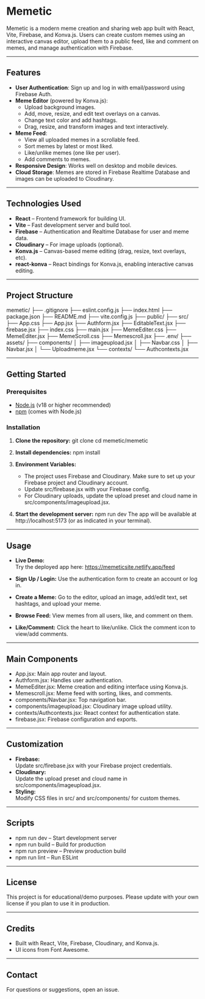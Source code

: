 # Memetic

Memetic is a modern meme creation and sharing web app built with React, Vite, Firebase, and Konva.js. Users can create custom memes using an interactive canvas editor, upload them to a public feed, like and comment on memes, and manage authentication with Firebase.

---

## Features

- **User Authentication**: Sign up and log in with email/password using Firebase Auth.
- **Meme Editor** (powered by Konva.js):
  - Upload background images.
  - Add, move, resize, and edit text overlays on a canvas.
  - Change text color and add hashtags.
  - Drag, resize, and transform images and text interactively.
- **Meme Feed**:
  - View all uploaded memes in a scrollable feed.
  - Sort memes by latest or most liked.
  - Like/unlike memes (one like per user).
  - Add comments to memes.
- **Responsive Design**: Works well on desktop and mobile devices.
- **Cloud Storage**: Memes are stored in Firebase Realtime Database and images can be uploaded to Cloudinary.

---

## Technologies Used

- **React** – Frontend framework for building UI.
- **Vite** – Fast development server and build tool.
- **Firebase** – Authentication and Realtime Database for user and meme data.
- **Cloudinary** – For image uploads (optional).
- **Konva.js** – Canvas-based meme editing (drag, resize, text overlays, etc).
- **react-konva** – React bindings for Konva.js, enabling interactive canvas editing.

---

## Project Structure

memetic/
  ├── .gitignore
  ├── eslint.config.js
  ├── index.html
  ├── package.json
  ├── README.md
  ├── vite.config.js
  ├── public/
  ├── src/
      ├── App.css
      ├── App.jsx
      ├── Authform.jsx
      ├── EditableText.jsx
      ├── firebase.jsx
      ├── index.css
      ├── main.jsx
      ├── MemeEditer.css
      ├── MemeEditer.jsx
      ├── MemeScroll.css
      ├── Memescroll.jsx
      ├── .env/
      ├── assets/
      ├── components/
      │    ├── imageupload.jsx
      │    ├── Navbar.css
      │    ├── Navbar.jsx
      │    └── Uploadmeme.jsx
      └── contexts/
           └── Authcontexts.jsx

---

## Getting Started

### Prerequisites

- [Node.js](https://nodejs.org/) (v18 or higher recommended)
- [npm](https://www.npmjs.com/) (comes with Node.js)

### Installation

1. **Clone the repository:**
   git clone <your-repo-url>
   cd memetic/memetic

2. **Install dependencies:**
   npm install

3. **Environment Variables:**
   - The project uses Firebase and Cloudinary. Make sure to set up your Firebase project and Cloudinary account.
   - Update src/firebase.jsx with your Firebase config.
   - For Cloudinary uploads, update the upload preset and cloud name in src/components/imageupload.jsx.

4. **Start the development server:**
   npm run dev
   The app will be available at http://localhost:5173 (or as indicated in your terminal).

---

## Usage

- **Live Demo:**  
  Try the deployed app here: https://memeticsite.netlify.app/feed

- **Sign Up / Login:** Use the authentication form to create an account or log in.
- **Create a Meme:** Go to the editor, upload an image, add/edit text, set hashtags, and upload your meme.
- **Browse Feed:** View memes from all users, like, and comment on them.
- **Like/Comment:** Click the heart to like/unlike. Click the comment icon to view/add comments.

---

## Main Components

- App.jsx: Main app router and layout.
- Authform.jsx: Handles user authentication.
- MemeEditer.jsx: Meme creation and editing interface using Konva.js.
- Memescroll.jsx: Meme feed with sorting, likes, and comments.
- components/Navbar.jsx: Top navigation bar.
- components/imageupload.jsx: Cloudinary image upload utility.
- contexts/Authcontexts.jsx: React context for authentication state.
- firebase.jsx: Firebase configuration and exports.

---

## Customization

- **Firebase:**  
  Update src/firebase.jsx with your Firebase project credentials.
- **Cloudinary:**  
  Update the upload preset and cloud name in src/components/imageupload.jsx.
- **Styling:**  
  Modify CSS files in src/ and src/components/ for custom themes.

---

## Scripts

- npm run dev – Start development server
- npm run build – Build for production
- npm run preview – Preview production build
- npm run lint – Run ESLint

---

## License

This project is for educational/demo purposes. Please update with your own license if you plan to use it in production.

---

## Credits

- Built with React, Vite, Firebase, Cloudinary, and Konva.js.
- UI icons from Font Awesome.

---

## Contact

For questions or suggestions, open an issue.
